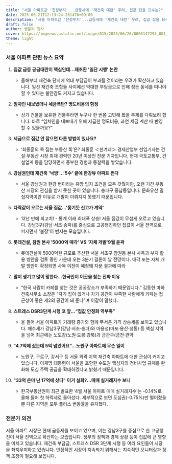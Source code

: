 ```yaml
---
title: "서울 아파트값 '천정부지'...급등세에 '재건축 대란' 우려, 집값 잡을 묘수는?"
date: 2025-06-21T12:13:24.281476+09:00
description: "서울 아파트값 '천정부지'...급등세에 '재건축 대란' 우려, 집값 잡을 묘수는?"
draft: false
author: 벤틀리 집사
cover: https://imgnews.pstatic.net/image/015/2025/06/20/0005147293_001_20250620145811821.jpg
theme: light
---
```


### 서울 아파트 관련 뉴스 요약

1. **집값 급등 공급대란이 핵심인데…재초환 '일단 시행' 논란**
   - 올해부터 재건축 단지에 억대 부담금이 부과될 것이라는 우려가 확산하고 있습니다. 일선 재건축 조합들 사이에선 막대한 부담금으로 인해 정든 동네를 떠나야 할 수 있다는 불안감도 커지고 있습니다.

2. **임차인 내보냈더니 세금폭탄? 명도비용의 함정**
   - 상가 건물을 보유한 건물주라면 누구나 한 번쯤 고민해 봤을 주제를 다뤄보려 합니다. 바로 “임차인을 내보내기 위해 지급한 명도비용, 과연 세금 계산 때 반영할 수 있을까요?”

3. **세금으로 집값 안 잡으면 다른 방법이 있나요?**
   - ‘최종훈의 콕 집는 부동산 톡’은? 최종훈 ＜한겨레＞ 경제산업부 선임기자는 건설·부동산 시장 취재 경력만 20년 이상인 전문 기자입니다. 현재 국토교통부, 건설업계 등을 담당하면서 풍부한 경험과 통찰력을 쌓았습니다.

4. **강남권인데 재건축 '낙방'…'5수' 끝에 한강뷰 아파트 뜬다**
   - 서울 강남권과 한강 변이라는 유망 입지 조건을 모두 갖췄지만, 오랜 기간 부동산 시장의 관심을 받지 못한 곳이 있습니다. 송파구 풍납동입니다. 문화유산 밀집지역이란 이유로 개발이 이뤄지지 못했기 때문입니다.

5. **다락같이 오르는 서울 집값…'쫒기듯 신고가 계약'**
   - 12년 만에 최고치! - 통계 이래 최대폭 상승! 서울 집값이 무섭게 오르고 있습니다. 강남3구(강남·서초·송파)를 중심으로 고공행진하던 집값이 서울 전역으로 퍼지면서 '불장'이 번지는 모습입니다.

6. **롯데건설, 잠원 본사 '5000억 매각' VS '자체 개발'9월 윤곽**
   - 롯데건설이 5000억원 규모로 추산한 서울 서초구 잠원동 본사 사옥과 부지 활용 방안을 검토 중인 가운데 오는 3분기 결론이 날 전망이다. 매각 또는 자체 개발 방안이 확정되면 사옥 이전이 예정돼 자문 결과에 따라

7. **많이 생기고 많이 망한다…한국인이 이곳을 찾는 진짜 이유**
   - “한국 사람이 카페를 찾는 것은 공공장소가 부족하기 때문입니다.” 김동현 마하건축사무소 소장은 “자기 집이 없거나 자기 공간이 부족한 사람에게 카페는 접근성이 좋은 제2의 공간이 돼 준다”며 이같이 말했다.

8. **스트레스 DSR3단계 시행 코 앞…“집값 안정화 역부족”**
   - 올 들어 서울 아파트가 거래량 증가와 함께 무서운 가격 상승세를 보이고 있습니다. 매수세가 강남3구(강남·서초·송파)와 마용성(마포·용산·성동) 등 핵심 지역을 넘어 최근에는 노도강(노원·도봉·강북)과 금관구(금천·관악

9. **"4.7억에 샀는데 5억 넘었어요"…노원구 아파트에 무슨 일이**
   - 노원구, 구로구, 강서구 등 서울 외곽 지역 재건축 아파트에 대한 관심이 커지고 있습니다. 이재명 대통령이 서울을 포함한 수도권 핵심지의 정비사업 규제를 완화해 도심 주택 공급을 확대하겠다고 밝혔기 때문입니다.

10. **"33억 은마 난 17억에 샀다" 이거 실화?...매매 실거래지수 보니**
    - 한국부동산원이 최근 발표한 ‘4월 서울 아파트 매매 실거래지수’는 -0.14%로 올해 들어 첫 하락세로 돌아섰다. 세부적으로 보면 도심권(-0.75%)만 떨어졌을 뿐 다른 지역은 모두 플러스 변동률을 유지했다.

### 전문가 의견
서울 아파트 시장은 현재 급등세를 보이고 있으며, 이는 강남3구를 중심으로 한 고공행진이 서울 전역으로 확산하는 모습입니다. 정부의 정책과 경제 상황 등이 집값에 큰 영향을 미치고 있습니다. 재건축 부담금, 스트레스 DSR 3단계 시행 등 여러 요인들이 시장을 좌지우지하고 있습니다. 안정적인 시장이 지속되기 위해서는 지속적인 모니터링과 정책 조정이 필요해 보입니다.